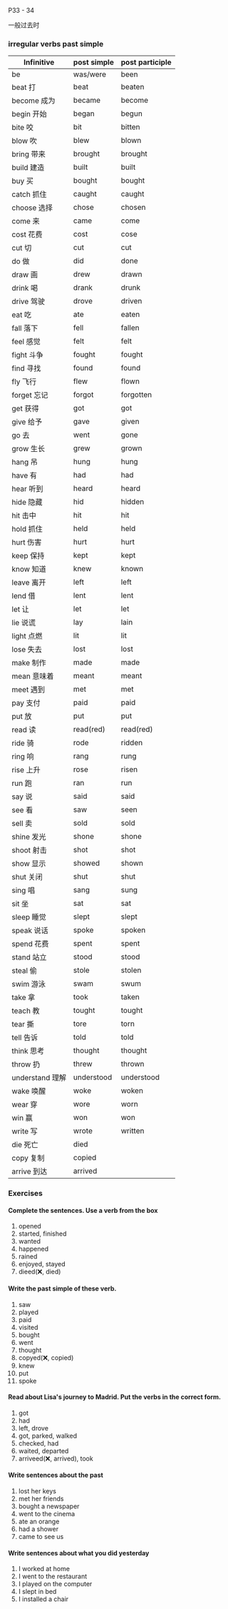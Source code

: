 P33 - 34

一般过去时

### irregular verbs past simple

| Infinitive      | post simple | post participle |
| --------------- | ----------- | --------------- |
| be              | was/were    | been            |
| beat 打         | beat        | beaten          |
| become 成为     | became      | become          |
| begin 开始      | began       | begun           |
| bite 咬         | bit         | bitten          |
| blow 吹         | blew        | blown           |
| bring 带来      | brought     | brought         |
| build 建造      | built       | built           |
| buy 买          | bought      | bought          |
| catch 抓住      | caught      | caught          |
| choose 选择     | chose       | chosen          |
| come 来         | came        | come            |
| cost 花费       | cost        | cose            |
| cut 切          | cut         | cut             |
| do 做           | did         | done            |
| draw 画         | drew        | drawn           |
| drink 喝        | drank       | drunk           |
| drive 驾驶      | drove       | driven          |
| eat 吃          | ate         | eaten           |
| fall 落下       | fell        | fallen          |
| feel 感觉       | felt        | felt            |
| fight 斗争      | fought      | fought          |
| find 寻找       | found       | found           |
| fly 飞行        | flew        | flown           |
| forget 忘记     | forgot      | forgotten       |
| get 获得        | got         | got             |
| give 给予       | gave        | given           |
| go 去           | went        | gone            |
| grow 生长       | grew        | grown           |
| hang 吊         | hung        | hung            |
| have 有         | had         | had             |
| hear 听到       | heard       | heard           |
| hide 隐藏       | hid         | hidden          |
| hit 击中        | hit         | hit             |
| hold 抓住       | held        | held            |
| hurt 伤害       | hurt        | hurt            |
| keep 保持       | kept        | kept            |
| know 知道       | knew        | known           |
| leave 离开      | left        | left            |
| lend 借         | lent        | lent            |
| let 让          | let         | let             |
| lie 说谎        | lay         | lain            |
| light 点燃      | lit         | lit             |
| lose 失去       | lost        | lost            |
| make 制作       | made        | made            |
| mean 意味着     | meant       | meant           |
| meet 遇到       | met         | met             |
| pay 支付        | paid        | paid            |
| put 放          | put         | put             |
| read 读         | read(red)   | read(red)       |
| ride 骑         | rode        | ridden          |
| ring 响         | rang        | rung            |
| rise 上升       | rose        | risen           |
| run 跑          | ran         | run             |
| say 说          | said        | said            |
| see 看          | saw         | seen            |
| sell 卖         | sold        | sold            |
| shine 发光      | shone       | shone           |
| shoot 射击      | shot        | shot            |
| show 显示       | showed      | shown           |
| shut 关闭       | shut        | shut            |
| sing 唱         | sang        | sung            |
| sit 坐          | sat         | sat             |
| sleep 睡觉      | slept       | slept           |
| speak 说话      | spoke       | spoken          |
| spend 花费      | spent       | spent           |
| stand 站立      | stood       | stood           |
| steal 偷        | stole       | stolen          |
| swim 游泳       | swam        | swum            |
| take 拿         | took        | taken           |
| teach 教        | tought      | tought          |
| tear 撕         | tore        | torn            |
| tell 告诉       | told        | told            |
| think 思考      | thought     | thought         |
| throw 扔        | threw       | thrown          |
| understand 理解 | understood  | understood      |
| wake 唤醒       | woke        | woken           |
| wear 穿         | wore        | worn            |
| win 赢          | won         | won             |
| write 写        | wrote       | written         |
| die 死亡        | died        |                 |
| copy 复制       | copied      |                 |
| arrive 到达     | arrived     |                 |

### Exercises

#### Complete the sentences. Use a verb from the box

1. opened
2. started, finished
3. wanted
4. happened
5. rained
6. enjoyed, stayed
7. dieed(❌, died)

#### Write the past simple of these verb.

1. saw
2. played
3. paid
4. visited
5. bought
6. went
7. thought
8. copyed(❌, copied)
9. knew
10. put
11. spoke

#### Read about Lisa's journey to Madrid. Put the verbs in the correct form.

1. got
2. had
3. left, drove
4. got, parked, walked
5. checked, had
6. waited, departed
7. arriveed(❌, arrived), took

#### Write sentences about the past

1. lost her keys
2. met her friends
3. bought a newspaper
4. went to the cinema
5. ate an orange
6. had a shower
7. came to see us

#### Write sentences about what you did yesterday

1. I worked at home
2. I went to the restaurant
3. I played on the computer
4. I slept in bed
5. I installed a chair
